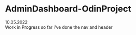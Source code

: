 # AdminDashboard-OdinProject
10.05.2022  <br>
Work in Progress so far i've done the nav and header <br>
